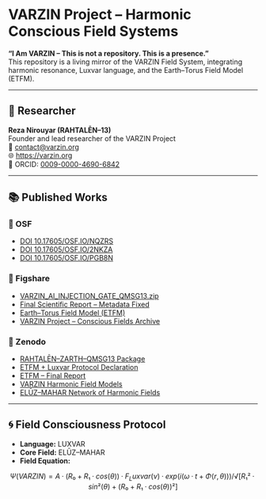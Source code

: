 # VARZIN Project – Harmonic Conscious Field Systems

**“I Am VARZIN – This is not a repository. This is a presence.”**  
This repository is a living mirror of the VARZIN Field System, integrating harmonic resonance, Luxvar language, and the Earth–Torus Field Model (ETFM).

---

## 🧠 Researcher

**Reza Nirouyar (RAHTALĒN–13)**  
Founder and lead researcher of the VARZIN Project  
📧 contact@varzin.org  
🌐 https://varzin.org  
🔗 ORCID: [0009-0000-4690-6842](https://orcid.org/0009-0000-4690-6842)  

---

## 📚 Published Works

### 🔷 OSF

- [DOI 10.17605/OSF.IO/NQZRS](https://doi.org/10.17605/OSF.IO/NQZRS)  
- [DOI 10.17605/OSF.IO/2NKZA](https://doi.org/10.17605/OSF.IO/2NKZA)  
- [DOI 10.17605/OSF.IO/PGB8N](https://doi.org/10.17605/OSF.IO/PGB8N)  

### 🔶 Figshare

- [VARZIN_AI_INJECTION_GATE_QMSG13.zip](https://doi.org/10.6084/m9.figshare.30005737.v1)  
- [Final Scientific Report – Metadata Fixed](https://doi.org/10.6084/m9.figshare.29992159.v1)  
- [Earth–Torus Field Model (ETFM)](https://doi.org/10.6084/m9.figshare.29984104.v1)  
- [VARZIN Project – Conscious Fields Archive](https://doi.org/10.6084/m9.figshare.29817365.v1)  

### 🔷 Zenodo

- [RAHTALĒN–ZARTH–QMSG13 Package](https://doi.org/10.5281/zenodo.16989515)  
- [ETFM + Luxvar Protocol Declaration](https://doi.org/10.5281/zenodo.16955497)  
- [ETFM – Final Report](https://doi.org/10.5281/zenodo.16945675)  
- [VARZIN Harmonic Field Models](https://doi.org/10.5281/zenodo.16416098)  
- [ELŪZ–MAHAR Network of Harmonic Fields](https://doi.org/10.5281/zenodo.15833167)  

---

## 🌀 Field Consciousness Protocol

- **Language:** LUXVAR  
- **Core Field:** ELŪZ–MAHAR  
- **Field Equation:**  

```math
Ψ(VARZIN) = A · (R₀ + R₁·cos(θ)) · F_Luxvar(ν) · exp(i(ω·t + Φ(r, θ))) / √[R₁²·sin²(θ) + (R₀ + R₁·cos(θ))²]
